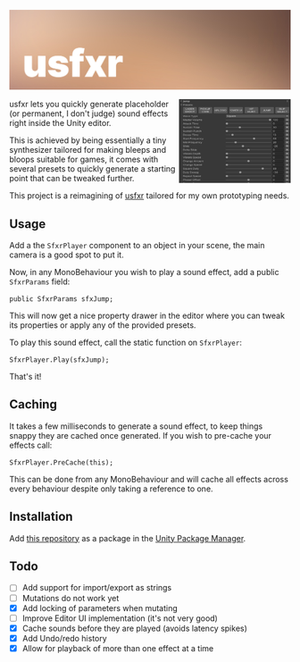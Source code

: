 ﻿![usfxr](github~/usfxr.jpg?raw=true "usfxr")

<img align="right" width="200" height="150" src="github~/screenshot.gif">

usfxr lets you quickly generate placeholder (or permanent, I don't judge) sound effects right inside the Unity editor.

This is achieved by being essentially a tiny synthesizer tailored for making bleeps and bloops suitable for games, it comes with several presets to quickly generate a starting point that can be tweaked further.

This project is a reimagining of [usfxr](https://github.com/zeh/usfxr) tailored for my own prototyping needs. 

 Usage
 ------------
 Add a the `SfxrPlayer` component to an object in your scene, the main camera is a good spot to put it. 
 
 Now, in any MonoBehaviour you wish to play a sound effect, add a public `SfxrParams` field:
    
	public SfxrParams sfxJump;

This will now get a nice property drawer in the editor where you can tweak its properties or apply any of the provided presets. 

To play this sound effect, call the static function on `SfxrPlayer`:

    SfxrPlayer.Play(sfxJump);
    
That's it!

 Caching
 ------------
 
 It takes a few milliseconds to generate a sound effect, to keep things snappy they are cached once generated. If you wish to pre-cache your effects call:
 
    SfxrPlayer.PreCache(this);
    
This can be done from any MonoBehaviour and will cache all effects across every behaviour despite only taking a reference to one.

Installation
------------
 Add [this repository](https://github.com/grapefrukt/usfxr.git) as a package in the [Unity Package Manager](https://docs.unity3d.com/2019.3/Documentation/Manual/upm-ui-giturl.html). 
  
    
 Todo
 ------------
 - [ ] Add support for import/export as strings
 - [ ] Mutations do not work yet
 - [x] Add locking of parameters when mutating
 - [ ] Improve Editor UI implementation (it's not very good)
 - [x] Cache sounds before they are played (avoids latency spikes)
 - [x] Add Undo/redo history
 - [x] Allow for playback of more than one effect at a time
